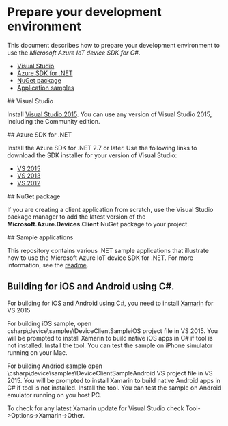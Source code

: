 # Prepare your development environment

This document describes how to prepare your development environment to use the *Microsoft Azure IoT device SDK for C#*.

- [Visual Studio](#vs)
- [Azure SDK for .NET](#azuresdk)
- [NuGet package](#prerequisites)
- [Application samples](#samplecode)

<a name="vs"/>
## Visual Studio

Install [Visual Studio 2015][visual-studio]. You can use any version of Visual Studio 2015, including the Community edition.

<a name="azuresdk"/>
## Azure SDK for .NET

Install the Azure SDK for .NET 2.7 or later. Use the following links to download the SDK installer for your version of Visual Studio:

- [VS 2015][lnk-sdk-vs2015]
- [VS 2013][lnk-sdk-vs2013]
- [VS 2012][lnk-sdk-vs2012]

<a name="prerequisites"/>
## NuGet package

If you are creating a client application from scratch, use the Visual Studio package manager to add the latest version of the **Microsoft.Azure.Devices.Client** NuGet package to your project.

<a name="samplecode"/>
## Sample applications

This repository contains various .NET sample applications that illustrate how to use the Microsoft Azure IoT device SDK for .NET. For more information, see the [readme][readme].

## Building for iOS and Android using C#.
For building for iOS and Android using C#, you need to install [Xamarin][lnk-visualstudio-xamarin] for VS 2015

For building iOS sample, open csharp\device\samples\DeviceClientSampleiOS project file in VS 2015. You will be prompted to install Xamarin to build native iOS apps in C# if tool is not installed. Install the tool. You can test the sample on iPhone simulator running on your Mac.

For building Andriod sample open \csharp\device\samples\DeviceClientSampleAndroid VS project file in VS 2015. You will be prompted to install Xamarin to build native Android apps in C# if tool is not installed. Install the tool. You can test the sample on Android emulator running on you host PC.

To check for any latest Xamarin update for Visual Studio check Tool->Options->Xamarin->Other.

[visual-studio]: https://www.visualstudio.com/
[readme]: ../readme.md
[lnk-sdk-vs2015]: http://go.microsoft.com/fwlink/?LinkId=518003
[lnk-sdk-vs2013]: http://go.microsoft.com/fwlink/?LinkId=323510
[lnk-sdk-vs2012]: http://go.microsoft.com/fwlink/?LinkId=323511
[lnk-visualstudio-xamarin]: https://msdn.microsoft.com/en-us/library/mt299001.aspx

